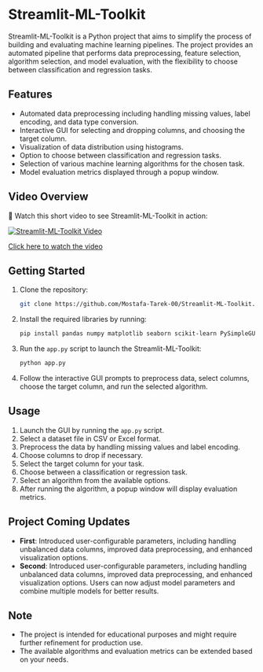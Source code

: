 # Streamlit-ML-Toolkit

Streamlit-ML-Toolkit is a Python project that aims to simplify the process of building and evaluating machine learning pipelines. The project provides an automated pipeline that performs data preprocessing, feature selection, algorithm selection, and model evaluation, with the flexibility to choose between classification and regression tasks.

## Features

- Automated data preprocessing including handling missing values, label encoding, and data type conversion.
- Interactive GUI for selecting and dropping columns, and choosing the target column.
- Visualization of data distribution using histograms.
- Option to choose between classification and regression tasks.
- Selection of various machine learning algorithms for the chosen task.
- Model evaluation metrics displayed through a popup window.

## Video Overview

🎥 Watch this short video to see Streamlit-ML-Toolkit in action:

[![Streamlit-ML-Toolkit Video](https://img.youtube.com/vi/ZY9gGKUU_6k/0.jpg)](https://www.youtube.com/watch?v=ZY9gGKUU_6k)

[Click here to watch the video](https://www.youtube.com/watch?v=ZY9gGKUU_6k)

## Getting Started

1. Clone the repository:
   ```bash
   git clone https://github.com/Mostafa-Tarek-00/Streamlit-ML-Toolkit.git
   ```

2. Install the required libraries by running:
   ```bash
   pip install pandas numpy matplotlib seaborn scikit-learn PySimpleGUI xgboost
   ```

3. Run the `app.py` script to launch the Streamlit-ML-Toolkit:
   ```bash
   python app.py
   ```
   
4. Follow the interactive GUI prompts to preprocess data, select columns, choose the target column, and run the selected algorithm.

## Usage

1. Launch the GUI by running the `app.py` script.
2. Select a dataset file in CSV or Excel format.
3. Preprocess the data by handling missing values and label encoding.
4. Choose columns to drop if necessary.
5. Select the target column for your task.
6. Choose between a classification or regression task.
7. Select an algorithm from the available options.
8. After running the algorithm, a popup window will display evaluation metrics.

## Project Coming Updates

- **First**: Introduced user-configurable parameters, including handling unbalanced data columns, improved data preprocessing, and enhanced visualization options.
- **Second**: Introduced user-configurable parameters, including handling unbalanced data columns, improved data preprocessing, and enhanced visualization options. Users can now adjust model parameters and combine multiple models for better results.

## Note

- The project is intended for educational purposes and might require further refinement for production use.
- The available algorithms and evaluation metrics can be extended based on your needs.

